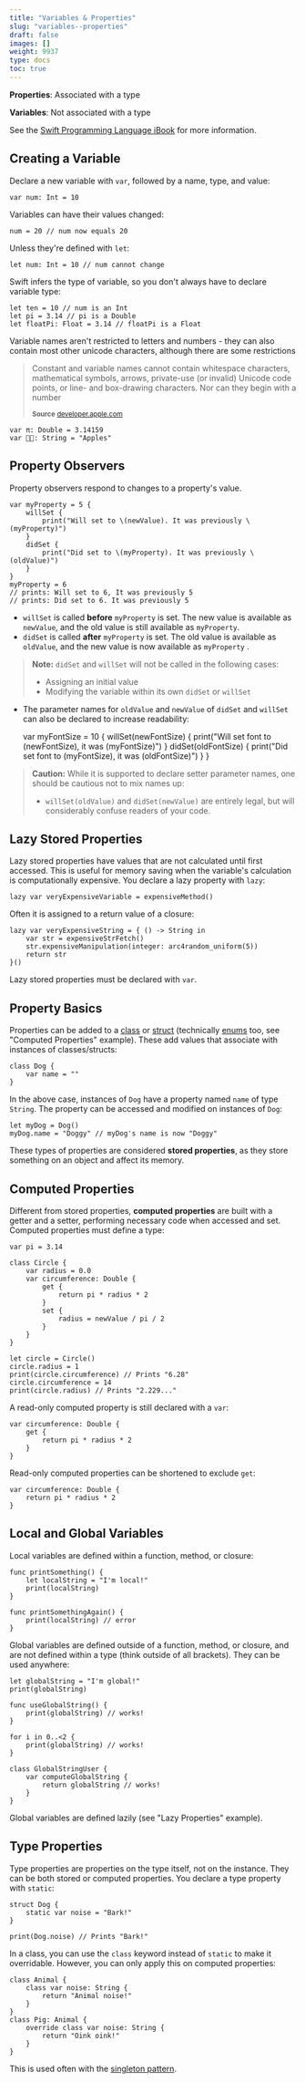 ```yaml
---
title: "Variables & Properties"
slug: "variables--properties"
draft: false
images: []
weight: 9937
type: docs
toc: true
---
```


**Properties**: Associated with a type

**Variables**: Not associated with a type

See the [Swift Programming Language iBook][1] for more information.


  [1]: https://developer.apple.com/library/ios/documentation/Swift/Conceptual/Swift_Programming_Language/Properties.html#//apple_ref/doc/uid/TP40014097-CH14-ID254

## Creating a Variable
Declare a new variable with `var`, followed by a name, type, and value:

    var num: Int = 10

Variables can have their values changed:

    num = 20 // num now equals 20

Unless they're defined with `let`:

    let num: Int = 10 // num cannot change

Swift infers the type of variable, so you don't always have to declare variable type:

    let ten = 10 // num is an Int
    let pi = 3.14 // pi is a Double
    let floatPi: Float = 3.14 // floatPi is a Float

Variable names aren't restricted to letters and numbers - they can also contain most other unicode characters, although there are some restrictions

>Constant and variable names cannot contain whitespace characters, mathematical symbols, arrows, private-use (or invalid) Unicode code points, or line- and box-drawing characters. Nor can they begin with a number
>
><sub>**Source** [developer.apple.com](https://developer.apple.com/library/ios/documentation/Swift/Conceptual/Swift_Programming_Language/TheBasics.html)</sub>

    var π: Double = 3.14159
    var 🍎🍏: String = "Apples"

## Property Observers
Property observers respond to changes to a property's value.

    var myProperty = 5 {
        willSet {
            print("Will set to \(newValue). It was previously \(myProperty)")
        }
        didSet {
            print("Did set to \(myProperty). It was previously \(oldValue)")
        }
    }
    myProperty = 6
    // prints: Will set to 6, It was previously 5
    // prints: Did set to 6. It was previously 5

- `willSet` is called **before** `myProperty` is set. The new value is available as `newValue`, and the old value is still available as `myProperty`.
- `didSet` is called **after** `myProperty` is set. The old value is available as `oldValue`, and the new value is now available as `myProperty` .

>**Note:** `didSet` and `willSet` will not be called in the following cases:
> * Assigning an initial value
> * Modifying the variable within its own `didSet` or `willSet`

- The parameter names for `oldValue` and `newValue` of `didSet` and `willSet` can also be declared to increase readability:


    var myFontSize = 10 {
        willSet(newFontSize) {
            print("Will set font to \(newFontSize), it was \(myFontSize)")
        }
        didSet(oldFontSize) {
            print("Did set font to \(myFontSize), it was \(oldFontSize)")
        }
    }

>**Caution:** While it is supported to declare setter parameter names, one should be cautious not to mix names up:
>* `willSet(oldValue)` and `didSet(newValue)` are entirely legal, but will considerably confuse readers of your code. 

## Lazy Stored Properties
Lazy stored properties have values that are not calculated until first accessed. This is useful for memory saving when the variable's calculation is computationally expensive. You declare a lazy property with `lazy`:

    lazy var veryExpensiveVariable = expensiveMethod()

Often it is assigned to a return value of a closure:

    lazy var veryExpensiveString = { () -> String in
        var str = expensiveStrFetch()
        str.expensiveManipulation(integer: arc4random_uniform(5))
        return str
    }()

Lazy stored properties must be declared with `var`.

## Property Basics
Properties can be added to a [class][1] or [struct][2] (technically [enums][3] too, see "Computed Properties" example). These add values that associate with instances of classes/structs:

    class Dog {
        var name = ""
    }

In the above case, instances of `Dog` have a property named `name` of type `String`. The property can be accessed and modified on instances of `Dog`:

    let myDog = Dog()
    myDog.name = "Doggy" // myDog's name is now "Doggy"

These types of properties are considered **stored properties**, as they store something on an object and affect its memory.

  [1]: https://www.wikiod.com/swift/classes
  [2]: https://www.wikiod.com/swift/structs
  [3]: https://www.wikiod.com/swift/enums

## Computed Properties
Different from stored properties, **computed properties** are built with a getter and a setter, performing necessary code when accessed and set. Computed properties must define a type:

    var pi = 3.14

    class Circle {
        var radius = 0.0
        var circumference: Double {
            get {
                return pi * radius * 2
            }
            set {
                radius = newValue / pi / 2
            }
        }
    }
    
    let circle = Circle()
    circle.radius = 1
    print(circle.circumference) // Prints "6.28"
    circle.circumference = 14
    print(circle.radius) // Prints "2.229..."

A read-only computed property is still declared with a `var`:

    var circumference: Double {
        get {
            return pi * radius * 2
        }
    }

Read-only computed properties can be shortened to exclude `get`:

    var circumference: Double {
        return pi * radius * 2
    }


  [1]: https://www.wikiod.com/swift/classes
  [2]: https://www.wikiod.com/swift/structs
  [3]: https://www.wikiod.com/swift/enums
  [4]: https://www.wikiod.com/swift/extensions

## Local and Global Variables
Local variables are defined within a function, method, or closure:

    func printSomething() {
        let localString = "I'm local!"
        print(localString)
    }

    func printSomethingAgain() {
        print(localString) // error
    }

Global variables are defined outside of a function, method, or closure, and are not defined within a type (think outside of all brackets). They can be used anywhere:

    let globalString = "I'm global!"
    print(globalString)

    func useGlobalString() {
        print(globalString) // works!
    }

    for i in 0..<2 {
        print(globalString) // works!
    }

    class GlobalStringUser {
        var computeGlobalString {
            return globalString // works!
        }
    }

Global variables are defined lazily (see "Lazy Properties" example).

## Type Properties
Type properties are properties on the type itself, not on the instance. They can be both stored or computed properties. You declare a type property with `static`:

    struct Dog {
        static var noise = "Bark!"
    }
    
    print(Dog.noise) // Prints "Bark!"

In a class, you can use the `class` keyword instead of `static` to make it overridable. However, you can only apply this on computed properties:

    class Animal {
        class var noise: String {
            return "Animal noise!"
        }
    }
    class Pig: Animal {
        override class var noise: String {
            return "Oink oink!"
        }
    }

This is used often with the [singleton pattern][1].


  [1]: https://www.wikiod.com/swift/classes

